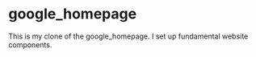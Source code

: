 # google_homepage

This is my clone of the google_homepage.
I set up fundamental website components.

